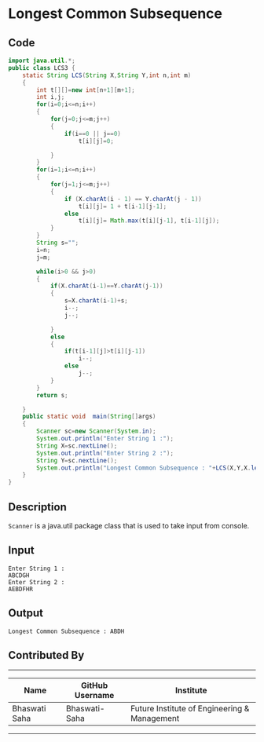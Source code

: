 # Longest Common Subsequence

## Code
```Java
import java.util.*;
public class LCS3 {
    static String LCS(String X,String Y,int n,int m)
    {
        int t[][]=new int[n+1][m+1];
        int i,j;
        for(i=0;i<=n;i++)
        {
            for(j=0;j<=m;j++)
            {
                if(i==0 || j==0)
                    t[i][j]=0;

            }
        }
        for(i=1;i<=n;i++)
        {
            for(j=1;j<=m;j++)
            {
                if (X.charAt(i - 1) == Y.charAt(j - 1))
                    t[i][j]= 1 + t[i-1][j-1];
                else
                    t[i][j]= Math.max(t[i][j-1], t[i-1][j]);
            }
        }
        String s="";
        i=n;
        j=m;

        while(i>0 && j>0)
        {
            if(X.charAt(i-1)==Y.charAt(j-1))
            {
                s=X.charAt(i-1)+s;
                i--;
                j--;

            }
            else
            {
                if(t[i-1][j]>t[i][j-1])
                    i--;
                else
                    j--;
            }
        }
        return s;

    }
    public static void  main(String[]args)
    {
        Scanner sc=new Scanner(System.in);
        System.out.println("Enter String 1 :");
        String X=sc.nextLine();
        System.out.println("Enter String 2 :");
        String Y=sc.nextLine();
        System.out.println("Longest Common Subsequence : "+LCS(X,Y,X.length(),Y.length()));
    }
}

```

## Description
`Scanner` is a java.util package class that is used to take input from console. 


## Input
```
Enter String 1 :
ABCDGH
Enter String 2 :
AEBDFHR
```

## Output
```
Longest Common Subsequence : ABDH
```

## Contributed By
-----------------------------------------------------------------------------------------------------------------
| Name         | GitHub Username                                 | Institute                                    |
| -----------  | ---------------------------------------------   | ----------------------------------------     |
| Bhaswati Saha| Bhaswati-Saha                                   | Future Institute of Engineering & Management |
-----------------------------------------------------------------------------------------------------------------